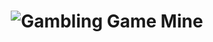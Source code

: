 <h1 align="center">
    <img src="https://i.ibb.co/4fZjZjN/Screenshot-2024-06-02-233357.png" alt="Gambling Game Mine" />
</h1>
